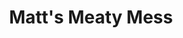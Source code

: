 ---
layout: post
title: Matt's Meaty Mess
description: Higghwayy too the Meatyzonnee
image: assets/images/pizza-burger.jpg
recipes: 
- name : The Mighty Meaty Matty
  ingredients:
    -  Pizza 1 (Pizza A)
    -  Another Pizza (Pizza 1)
  method:
    - Take pizza 1
    - Put on top of pizza A.
    - Add chez-burgger to taste
  image: assets/images/pizza-burger.jpg
   
---
